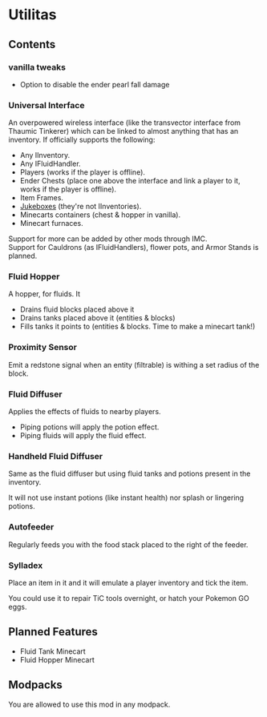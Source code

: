 # Utilitas

## Contents

### vanilla tweaks
- Option to disable the ender pearl fall damage

### Universal Interface

An overpowered wireless interface (like the transvector interface from Thaumic Tinkerer) which can be linked to almost anything that has an inventory.
If officially supports the following:

- Any IInventory.
- Any IFluidHandler.
- Players (works if the player is offline).
- Ender Chests (place one above the interface and link a player to it, works if the player is offline).
- Item Frames.
- [Jukeboxes](https://www.youtube.com/watch?v=8QA4jiS7jzI) (they're not IInventories).
- Minecarts containers (chest & hopper in vanilla).
- Minecart furnaces.

Support for more can be added by other mods through IMC.  
Support for Cauldrons (as IFluidHandlers), flower pots, and Armor Stands is planned.

### Fluid Hopper

A hopper, for fluids. It

- Drains fluid blocks placed above it
- Drains tanks placed above it (entities & blocks)
- Fills tanks it points to (entities & blocks. Time to make a minecart tank!)

### Proximity Sensor

Emit a redstone signal when an entity (filtrable) is withing a set radius of the block.

### Fluid Diffuser

Applies the effects of fluids to nearby players.

- Piping potions will apply the potion effect.
- Piping fluids will apply the fluid effect.

### Handheld Fluid Diffuser

Same as the fluid diffuser but using fluid tanks and potions present in the inventory.

It will not use instant potions (like instant health) nor splash or lingering potions.

### Autofeeder

Regularly feeds you with the food stack placed to the right of the feeder.

### Sylladex

Place an item in it and it will emulate a player inventory and tick the item.

You could use it to repair TiC tools overnight, or hatch your Pokemon GO eggs.

## Planned Features

- Fluid Tank Minecart
- Fluid Hopper Minecart

## Modpacks

You are allowed to use this mod in any modpack. 
